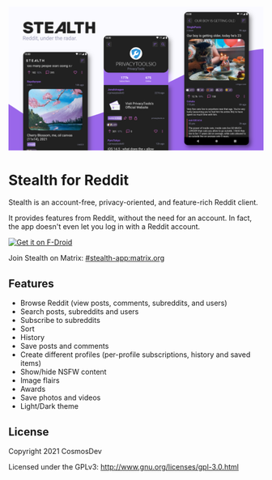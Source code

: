 <img src="stealth.png">

# Stealth for Reddit

Stealth is an account-free, privacy-oriented, and feature-rich Reddit client. 

It provides features from Reddit, without the need for an account. In fact, the app doesn't even let you log in with a Reddit account.

[<img src="https://fdroid.gitlab.io/artwork/badge/get-it-on.png"
     alt="Get it on F-Droid"
     height="80">](https://f-droid.org/packages/com.cosmos.unreddit/)

Join Stealth on Matrix: [#stealth-app:matrix.org](https://matrix.to/#/#stealth-app:matrix.org)

## Features

- Browse Reddit (view posts, comments, subreddits, and users)
- Search posts, subreddits and users
- Subscribe to subreddits
- Sort
- History
- Save posts and comments
- Create different profiles (per-profile subscriptions, history and saved items)
- Show/hide NSFW content
- Image flairs
- Awards
- Save photos and videos
- Light/Dark theme

## License

Copyright 2021 CosmosDev

Licensed under the GPLv3: http://www.gnu.org/licenses/gpl-3.0.html
